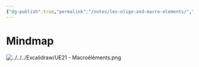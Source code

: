 ```yaml
---
{"dg-publish":true,"permalink":"/notes/les-oligo-and-macro-elements/","tags":["UE21F","cours"],"noteIcon":""}
---
```


# Mindmap
![../../../Excalidraw/UE21 - Macroéléments.png](/img/user/Excalidraw/UE21%20-%20Macro%C3%A9l%C3%A9ments.png)
